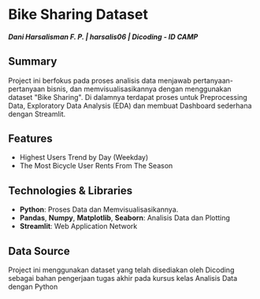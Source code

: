 # Bike Sharing Dataset
##### Dani Harsalisman F. P. | harsalis06 | Dicoding - ID CAMP

## Summary
Project ini berfokus pada proses analisis data menjawab pertanyaan-pertanyaan bisnis, dan memvisualisasikannya dengan menggunakan dataset "Bike Sharing". Di dalamnya terdapat proses untuk Preprocessing Data, Exploratory Data Analysis (EDA) dan membuat Dashboard sederhana dengan Streamlit.

## Features

- Highest Users Trend by Day (Weekday)
- The Most Bicycle User Rents From The Season

## Technologies & Libraries

- **Python**: Proses Data dan Memvisualisasikannya.
- **Pandas**, **Numpy**, **Matplotlib**, **Seaborn**: Analisis Data dan Plotting
- **Streamlit**: Web Application Network

## Data Source
Project ini menggunakan dataset yang telah disediakan oleh Dicoding sebagai bahan pengerjaan tugas akhir pada kursus kelas Analisis Data dengan Python
